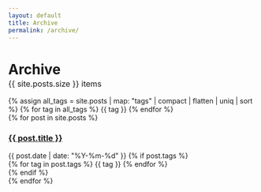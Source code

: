 ```yaml
---
layout: default
title: Archive
permalink: /archive/
---
```


<div class="posts-container">
  <h1 class="archive-title">Archive</h1>
  <p class="results-count" style="color: var(--gray-600); margin-top: -1rem; font-size: 1rem;">
    {{ site.posts.size }} items
  </p>

  <div class="tags-filter">
    {% assign all_tags = site.posts | map: "tags" | compact | flatten | uniq | sort %}
    {% for tag in all_tags %}
      <span class="tag" data-tag="{{ tag | downcase }}">
        {{ tag }}
      </span>
    {% endfor %}
  </div>

  <h1 class="results-title" style="display: none;"><span id="resultCount"></span> Results</h1>

  <div class="posts-list">
    {% for post in site.posts %}
      <article class="post-item" data-tags="{{ post.tags | join: ',' | downcase }}">
        <h3 class="post-title">
          <a href="{{ post.url }}">{{ post.title }}</a>
        </h3>
        <div class="post-meta">
          <time>{{ post.date | date: "%Y-%m-%d" }}</time>
          {% if post.tags %}
            <div class="post-tags">
              {% for tag in post.tags %}
                <span class="tag-small">{{ tag }}</span>
              {% endfor %}
            </div>
          {% endif %}
        </div>
      </article>
    {% endfor %}
  </div>
</div>

<script>
document.addEventListener('DOMContentLoaded', function() {
  const tags = document.querySelectorAll('.tags-filter .tag');
  const posts = document.querySelectorAll('.post-item');
  const archiveTitle = document.querySelector('.archive-title');
  const resultsCount = document.querySelector('.results-count');
  const totalPosts = posts.length;
  
  // 초기 아이템 개수 표시
  resultsCount.textContent = `${totalPosts} items`;
  
  tags.forEach(tag => {
    tag.addEventListener('click', function() {
      const selectedTag = this.dataset.tag;
      const tagText = this.textContent.trim();
      
      if (this.classList.contains('active')) {
        // 태그 해제
        this.classList.remove('active');
        posts.forEach(post => post.style.display = 'block');
        
        // 타이틀 변경
        archiveTitle.textContent = 'Archive';
        resultsCount.textContent = `${totalPosts} items`;
      } else {
        // 태그 선택
        tags.forEach(t => t.classList.remove('active'));
        this.classList.add('active');
        
        let visibleCount = 0;
        posts.forEach(post => {
          const postTags = post.dataset.tags.split(',');
          if (postTags.includes(selectedTag)) {
            post.style.display = 'block';
            visibleCount++;
          } else {
            post.style.display = 'none';
          }
        });
        
        // 타이틀 변경
        archiveTitle.textContent = tagText;
        resultsCount.textContent = `${visibleCount} items`;
      }
    });
  });
});
</script>
